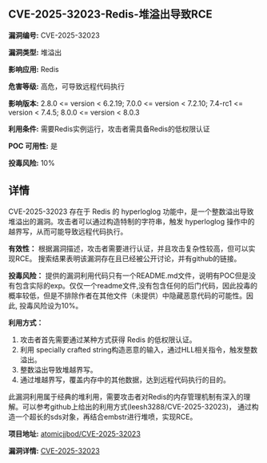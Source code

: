 ## CVE-2025-32023-Redis-堆溢出导致RCE

**漏洞编号:** CVE-2025-32023

**漏洞类型:** 堆溢出

**影响应用:** Redis

**危害等级:** 高危，可导致远程代码执行

**影响版本:** 2.8.0 <= version < 6.2.19; 7.0.0 <= version < 7.2.10; 7.4-rc1 <= version < 7.4.5; 8.0.0 <= version < 8.0.3

**利用条件:** 需要Redis实例运行，攻击者需具备Redis的低权限认证

**POC 可用性:** 是

**投毒风险:** 10%

## 详情

CVE-2025-32023 存在于 Redis 的 hyperloglog 功能中，是一个整数溢出导致堆溢出的漏洞。攻击者可以通过构造特制的字符串，触发 hyperloglog 操作中的越界写，从而可能导致远程代码执行。

**有效性：** 根据漏洞描述，攻击者需要进行认证，并且攻击复杂性较高，但可以实现RCE。 搜索结果表明该漏洞存在且已经被公开讨论，并有github的链接。

**投毒风险：** 提供的漏洞利用代码只有一个README.md文件，说明有POC但是没有包含实际的exp。仅仅一个readme文件,没有包含任何的后门代码，因此投毒的概率较低，但是不排除作者在其他文件（未提供）中隐藏恶意代码的可能性。因此, 投毒风险设为10%。

**利用方式：** 
1.  攻击者首先需要通过某种方式获得 Redis 的低权限认证。
2.  利用 specially crafted string构造恶意的输入，通过HLL相关指令，触发整数溢出。
3.  整数溢出导致堆越界写。
4.  通过堆越界写，覆盖内存中的其他数据，达到远程代码执行的目的。

此漏洞利用属于经典的堆利用，需要攻击者对Redis的内存管理机制有深入的理解。可以参考github上给出的利用方式(leesh3288/CVE-2025-32023)， 通过构造一个超长的sds对象，再结合embstr进行堆喷，实现RCE。

**项目地址:** [atomicjjbod/CVE-2025-32023](https://github.com/atomicjjbod/CVE-2025-32023)

**漏洞详情:** [CVE-2025-32023](https://nvd.nist.gov/vuln/detail/CVE-2025-32023)